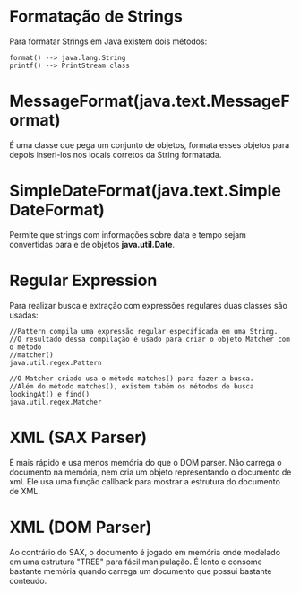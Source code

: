 # Formatação de Strings 

Para formatar Strings em Java existem dois métodos: 

	format() --> java.lang.String
	printf() --> PrintStream class

# MessageFormat(java.text.MessageFormat)

É uma classe que pega um conjunto de objetos, formata esses objetos para depois inseri-los nos locais corretos da String formatada. 

# SimpleDateFormat(java.text.SimpleDateFormat)

Permite que strings com informações sobre data e tempo sejam convertidas para e de objetos **java.util.Date**. 

# Regular Expression

Para realizar busca e extração com expressões regulares duas classes são usadas:

	//Pattern compila uma expressão regular especificada em uma String.
	//O resultado dessa compilação é usado para criar o objeto Matcher com o método
	//matcher() 
	java.util.regex.Pattern
	
	//O Matcher criado usa o método matches() para fazer a busca.
	//Além do método matches(), existem tabém os métodos de busca lookingAt() e find() 
	java.util.regex.Matcher


# XML (SAX Parser)

É mais rápido e usa menos memória do que o DOM parser. Não carrega o documento na memória, nem cria um objeto representando o documento de xml. Ele usa uma função callback para mostrar a estrutura do documento de XML.

# XML (DOM Parser)

Ao contrário do SAX, o documento é jogado em memória onde modelado em uma estrutura "TREE" para fácil manipulação. É lento e consome bastante memória quando carrega um documento que possui bastante conteudo.

